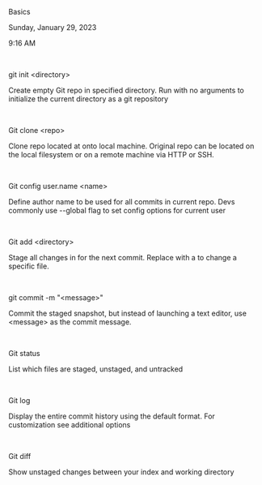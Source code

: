 Basics

Sunday, January 29, 2023

9:16 AM

 

git init \<directory\>

Create empty Git repo in specified directory. Run with no arguments to initialize the current directory as a git repository

 

Git clone \<repo\>

Clone repo located at onto local machine. Original repo can be located on the local filesystem or on a remote machine via HTTP or SSH.

 

Git config user.name \<name\>

Define author name to be used for all commits in current repo. Devs commonly use \--global flag to set config options for current user

 

Git add \<directory\>

Stage all changes in for the next commit. Replace with a to change a specific file.

 

git commit -m \"\<message\>\"

Commit the staged snapshot, but instead of launching a text editor, use \<message\> as the commit message.

 

Git status

List which files are staged, unstaged, and untracked

 

Git log

Display the entire commit history using the default format. For customization see additional options

 

Git diff

Show unstaged changes between your index and working directory

